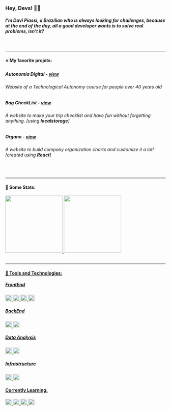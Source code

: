 ### Hey, Devs! 🙋‍♂️
##### I'm **Davi Piassi**, a Brazilian who is always looking for challenges, because at the end of the day, all a good developer wants is to solve real problems, isn't it?

<br>
<hr>

#### ⭐ My favorite projets:
##### Autonomia Digital - [view](https://autonomia-digital.vercel.app)
###### Website of a Technological Autonomy course for people over 40 years old

##### Bag CheckList - [view](https://davipiassi.github.io/bagchecklist/)
###### A website to make your trip checklist and have fun without forgetting anything. [using **localstorage**]

##### Organo - [view](https://organo-davipiassi.vercel.app/)
###### A website to build company organization charts and customize it a lot! [created using **React**]

<br>
<hr>

#### 🥇 Some Stats:
<div id='stats-container'>
  <a href="https://github.com/davipiassi">
  <img loading="lazy" height="180em" src="https://github-readme-stats.vercel.app/api/top-langs/?username=davipiassi&layout=compact&langs_count=7&theme=transparent"/>
  <img loading="lazy" height="180em" src="https://github-readme-stats.vercel.app/api?username=davipiassi&show_icons=true&theme=transparent&include_all_commits=true&count_private=true"/>
</div>

<br>
<hr>

#### 🤖 Tools and Technologies:

##### FrontEnd
<!-- React.js, HTML5, CSS3, JavaScript -->
<div display="inline">
  <link rel="stylesheet" href="https://cdn.jsdelivr.net/gh/devicons/devicon@v2.15.1/devicon.min.css">          
  <img src="https://cdn.jsdelivr.net/gh/devicons/devicon/icons/react/react-original.svg" width="20" height="20"/>          
  <img src="https://cdn.jsdelivr.net/gh/devicons/devicon/icons/html5/html5-original.svg" width="20" height="20"/>          
  <img src="https://cdn.jsdelivr.net/gh/devicons/devicon/icons/css3/css3-original.svg" width="20" height="20"/>          
  <img src="https://cdn.jsdelivr.net/gh/devicons/devicon/icons/javascript/javascript-original.svg" width="20" height="20"/>
  <link rel="stylesheet" href="https://cdn.jsdelivr.net/gh/devicons/devicon@v2.15.1/devicon.min.css">
</div>

##### BackEnd
<!-- Node.js, Java -->
<div display="inline">
  <img src="https://cdn.jsdelivr.net/gh/devicons/devicon/icons/nodejs/nodejs-original.svg" width="20" height="20"/>  
  <img src="https://cdn.jsdelivr.net/gh/devicons/devicon/icons/java/java-original.svg" width="20" height="20"/>         
</div>

##### Data Analysis
<!-- Python, PostgreSQL -->
<div display="inline">
  <img src="https://cdn.jsdelivr.net/gh/devicons/devicon/icons/python/python-original.svg" width="20" height="20" />
  <img src="https://cdn.jsdelivr.net/gh/devicons/devicon/icons/postgresql/postgresql-original.svg" width="20" height="20"/>  
</div>

##### Infrastructure
<!-- Linux, Git -->
<div display="inline">
  <img src="https://cdn.jsdelivr.net/gh/devicons/devicon/icons/linux/linux-original.svg" width="20" height="20"/>   
  <img src="https://cdn.jsdelivr.net/gh/devicons/devicon/icons/git/git-original.svg" width="20" height="20"/>
</div>

#### Currently Learning:
<!-- Socket.io, Spring, Kotlin, Pandas -->
<div display="inline">
  <img src="https://cdn.jsdelivr.net/gh/devicons/devicon/icons/socketio/socketio-original.svg" width="20" height="20"/>
  <img src="https://cdn.jsdelivr.net/gh/devicons/devicon/icons/kotlin/kotlin-original.svg" width="20" height="20"/>        
  <img src="https://cdn.jsdelivr.net/gh/devicons/devicon/icons/spring/spring-original.svg" width="20" height="20"/>           
  <img src="https://cdn.jsdelivr.net/gh/devicons/devicon/icons/pandas/pandas-original.svg" width="20" height="20"/> 
</div>
